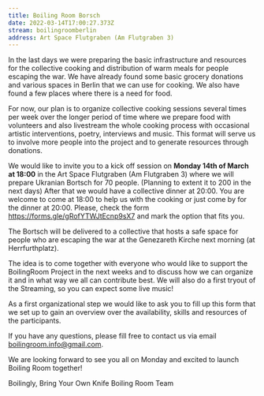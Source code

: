 ```yaml
---
title: Boiling Room Borsch
date: 2022-03-14T17:00:27.373Z
stream: boilingroomberlin
address: Art Space Flutgraben (Am Flutgraben 3)
---
```

In the last days we were preparing the basic infrastructure and resources for the collective cooking and distribution of warm meals for people escaping the war. We have already found some basic grocery donations and various spaces in Berlin that we can use for cooking. We also have found a few places where there is a need for food. 

For now, our plan is to organize collective cooking sessions several times per week over the longer period of time where we prepare food with volunteers and also livestream the whole cooking process with occasional artistic interventions, poetry, interviews and music. This format will serve us to involve more people into the project and to generate resources through donations.

We would like to invite you to a kick off session on **Monday 14th of March at 18:00** in the Art Space Flutgraben (Am Flutgraben 3) where we will prepare Ukranian Bortsch for 70 people. (Planning to extent it to 200 in the next days) After that we would have a collective dinner at 20:00. You are welcome to come at 18:00 to help us with the cooking or just come by for the dinner at 20:00. Please, check the form https://forms.gle/gRofYTWJtEcnp9sX7 and mark the option that fits you. 

The Bortsch will be delivered to a collective that hosts a safe space for people who are escaping the war at the Genezareth Kirche next morning (at Herrfurthplatz). 

The idea is to come together with everyone who would like to support the BoilingRoom Project in the next weeks and to discuss how we can organize it and in what way we all can contribute best. We will also do a first tryout of the Streaming, so you can expect some live music!

As a first organizational step we would like to ask you to fill up this form that we set up to gain an overview over the availability, skills and resources of the participants.

If you have any questions, please fill free to contact us via email boilingroom.info@gmail.com.

We are looking forward to see you all on Monday and excited to launch Boiling Room together!

Boilingly, Bring Your Own Knife 
Boiling Room Team